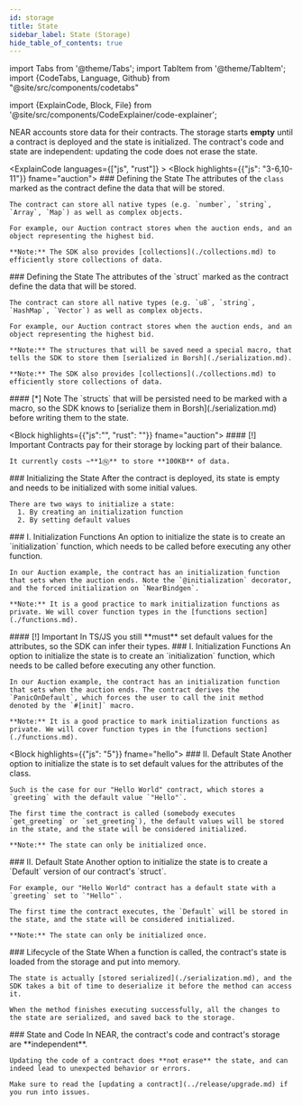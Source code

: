 ```yaml
---
id: storage
title: State
sidebar_label: State (Storage)
hide_table_of_contents: true
---
```

import Tabs from '@theme/Tabs';
import TabItem from '@theme/TabItem';
import {CodeTabs, Language, Github} from "@site/src/components/codetabs"

import {ExplainCode, Block, File} from '@site/src/components/CodeExplainer/code-explainer';

NEAR accounts store data for their contracts. The storage starts **empty** until a contract is deployed and the state is initialized. The contract's code and state are independent: updating the code does not erase the state.

<ExplainCode languages={["js", "rust"]} >
  <Block highlights={{"js": "3-6,10-11"}} fname="auction">
    ### Defining the State
    The attributes of the `class` marked as the contract define the data that will be stored.
    
    The contract can store all native types (e.g. `number`, `string`, `Array`, `Map`) as well as complex objects.

    For example, our Auction contract stores when the auction ends, and an object representing the highest bid.

    **Note:** The SDK also provides [collections](./collections.md) to efficiently store collections of data.
  </Block>
  <Block highlights={{"rust": "6-9,14,15"}} fname="auction">
    ### Defining the State
    The attributes of the `struct` marked as the contract define the data that will be stored.

    The contract can store all native types (e.g. `u8`, `string`, `HashMap`, `Vector`) as well as complex objects.
    
    For example, our Auction contract stores when the auction ends, and an object representing the highest bid.

    **Note:** The structures that will be saved need a special macro, that tells the SDK to store them [serialized in Borsh](./serialization.md).

    **Note:** The SDK also provides [collections](./collections.md) to efficiently store collections of data.
  </Block>
  <Block highlights={{"rust": "4"}} fname="auction">
    #### [*] Note
    The `structs` that will be persisted need to be marked with a macro, so the SDK knows to [serialize them in Borsh](./serialization.md) before writing them to the state.
  </Block>

  <Block highlights={{"js":"", "rust": ""}} fname="auction">
    #### [!] Important
    Contracts pay for their storage by locking part of their balance.
    
    It currently costs ~**1Ⓝ** to store **100KB** of data.
  </Block>
  <Block highlights={{"js": "", "rust": ""}} fname="auction" >
    ### Initializing the State
    After the contract is deployed, its state is empty and needs to be initialized with
    some initial values.

    There are two ways to initialize a state:
      1. By creating an initialization function
      2. By setting default values
  </Block>
    <Block highlights={{"js": "8,13-17"}} fname="auction">
    ### I. Initialization Functions
    An option to initialize the state is to create an `initialization` function, which needs to be called before executing any other function.

    In our Auction example, the contract has an initialization function that sets when the auction ends. Note the `@initialization` decorator, and the forced initialization on `NearBindgen`.
    
    **Note:** It is a good practice to mark initialization functions as private. We will cover function types in the [functions section](./functions.md).
  </Block>
  <Block highlights={{"js": "10-11"}} fname="auction">
    #### [!] Important
    In TS/JS you still **must** set default values for the attributes, so the SDK can infer their types.
  </Block>
  <Block highlights={{"rust": "12,22-30"}} fname="auction">
    ### I. Initialization Functions
    An option to initialize the state is to create an `initialization` function, which needs to be called before executing any other function.

    In our Auction example, the contract has an initialization function that sets when the auction ends. The contract derives the `PanicOnDefault`, which forces the user to call the init method denoted by the `#[init]` macro.
    
    **Note:** It is a good practice to mark initialization functions as private. We will cover function types in the [functions section](./functions.md).
  </Block>

  <Block highlights={{"js": "5"}} fname="hello">
    ### II. Default State
    Another option to initialize the state is to set default values for the attributes of the class.

    Such is the case for our "Hello World" contract, which stores a `greeting` with the default value `"Hello"`.

    The first time the contract is called (somebody executes `get_greeting` or `set_greeting`), the default values will be stored in the state, and the state will be considered initialized.

    **Note:** The state can only be initialized once.
  </Block>
  <Block highlights={{"rust": "10-16"}} fname="hello">
    ### II. Default State
    Another option to initialize the state is to create a `Default` version of our contract's `struct`.
    
    For example, our "Hello World" contract has a default state with a `greeting` set to `"Hello"`.

    The first time the contract executes, the `Default` will be stored in the state, and the state will be considered initialized.

    **Note:** The state can only be initialized once.
  </Block>
  <Block highlights={{"js": "", "rust":""}} fname="hello">
    ### Lifecycle of the State
    When a function is called, the contract's state is loaded from the storage and put into memory.

    The state is actually [stored serialized](./serialization.md), and the SDK takes a bit of time to deserialize it before the method can access it.

    When the method finishes executing successfully, all the changes to the state are serialized, and saved back to the storage.
  </Block>
  <Block highlights={{"js": "", "rust":""}} fname="hello">
    ### State and Code
    In NEAR, the contract's code and contract's storage are **independent**.
    
    Updating the code of a contract does **not erase** the state, and can indeed lead to unexpected behavior or errors.

    Make sure to read the [updating a contract](../release/upgrade.md) if you run into issues.
  </Block>

  <File
    language="js"
    fname="auction" 
    url="https://github.com/near-examples/auction-examples/blob/main/contract-ts/src/contract.ts"
    start="2"
    end="51"
  />
  <File
    language="js"
    fname="hello" 
    url="https://github.com/near-examples/hello-near-examples/blob/main/contract-ts/src/contract.ts"
    start="2"
    end="18"
  />
  <File
    language="rust"
    fname="auction"
    url="https://github.com/near-examples/auction-examples/blob/main/contract-rs/src/lib.rs"
    start="2"
    end="68"
  />
  <File
    language="rust"
    fname="hello" 
    url="https://github.com/near-examples/hello-near-examples/blob/main/contract-rs/src/lib.rs"
    start="2"
    end="32"
  />
</ExplainCode>